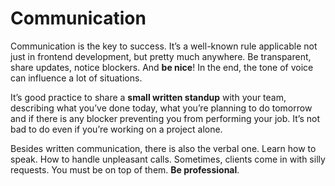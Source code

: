 # Communication

Communication is the key to success. It’s a well-known rule applicable not just in frontend development, but pretty much anywhere. Be transparent, share updates, notice blockers. And **be nice**! In the end, the tone of voice can influence a lot of situations.

It’s good practice to share a **small written standup** with your team, describing what you’ve done today, what you’re planning to do tomorrow and if there is any blocker preventing you from performing your job. It’s not bad to do even if you’re working on a project alone.

Besides written communication, there is also the verbal one. Learn how to speak. How to handle unpleasant calls. Sometimes, clients come in with silly requests. You must be on top of them. **Be professional**.
